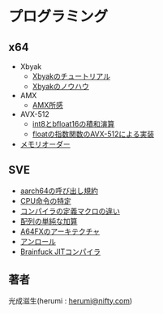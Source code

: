 # プログラミング

## x64

- Xbyak
  - [Xbyakのチュートリアル](x64/xbyak.md)
  - [Xbyakのノウハウ](x64/xbyak-knowhow.md)
- AMX
  - [AMX所感](x64/amx.md)
- AVX-512
  - [int8とbfloat16の積和演算](x64/int8-bfloat16.md)
  - [floatの指数関数のAVX-512による実装](x64/exp.md)
- [メモリオーダー](https://github.com/herumi/misc/blob/master/cpp/fence.md)

## SVE

- [aarch64の呼び出し規約](aarch64/convension.md)
- [CPU命令の特定](aarch64/cpuinfo.md)
- [コンパイラの定義マクロの違い](aarch64/compiler-specific.md)
- [配列の単純な加算](aarch64/sum.md)
- [A64FXのアーキテクチャ](aarch64/a64fx.md)
- [アンロール](aarch64/unroll.md)
- [Brainfuck JITコンパイラ](aarch64/bf.md)

## 著者

光成滋生(herumi : herumi@nifty.com)
